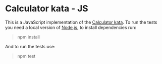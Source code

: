 # Calculator kata - JS

This is a JavaScript implementation of the [Calculator kata](../README.md). To run the tests you need a local version of [Node.js](https://nodejs.org/en/), to install dependencies run:

> npm install

And to run the tests use:

> npm test
